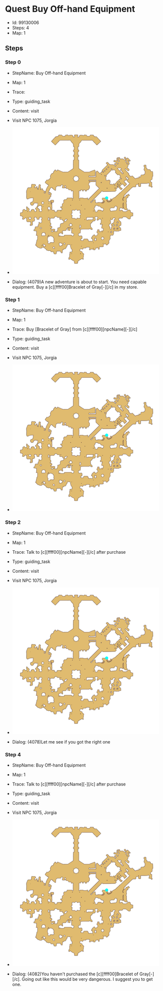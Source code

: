 # Quest Buy Off-hand Equipment

- Id: 99130006
- Steps: 4
- Map: 1

## Steps

### Step 0
- StepName:  Buy Off-hand Equipment
- Map:  1
- Trace:  
- Type:  guiding_task
- Content:  visit
- Visit NPC 1075, Jorgia

- ![images/99130006_0.png](images/99130006_0.png)
- Dialog: (4079)A new adventure is about to start. You need capable equipment. Buy a [c][ffff00]Bracelet of Gray[-][/c] in my store.


### Step 1
- StepName:  Buy Off-hand Equipment
- Map:  1
- Trace:  Buy [Bracelet of Gray] from [c][ffff00][npcName][-][/c]
- Type:  guiding_task
- Content:  visit
- Visit NPC 1075, Jorgia

- ![images/99130006_1.png](images/99130006_1.png)


### Step 2
- StepName:  Buy Off-hand Equipment
- Map:  1
- Trace:  Talk to [c][ffff00][npcName][-][/c] after purchase
- Type:  guiding_task
- Content:  visit
- Visit NPC 1075, Jorgia

- ![images/99130006_2.png](images/99130006_2.png)
- Dialog: (4078)Let me see if you got the right one 


### Step 4
- StepName:  Buy Off-hand Equipment
- Map:  1
- Trace:  Talk to [c][ffff00][npcName][-][/c] after purchase
- Type:  guiding_task
- Content:  visit
- Visit NPC 1075, Jorgia

- ![images/99130006_4.png](images/99130006_4.png)
- Dialog: (4082)You haven't purchased the [c][ffff00]Bracelet of Gray[-][/c]. Going out like this would be very dangerous. I suggest you to get one.


